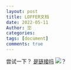 ```yaml
---
layout: post
title: LOFFER文档
date: 2022-05-11
Author: 🈳
categories: 
tags: [document]
comments: true
--- 
```

尝试一下？
[是链接吗](github.com)
![？](https://raw.githubusercontent.com/FromEndWorld/LOFFER/master/images/logo.png)
